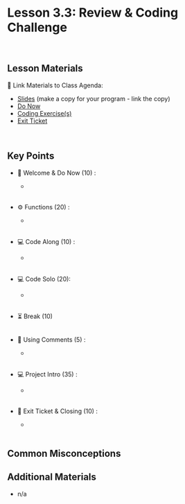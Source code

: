 # Lesson 3.3: Review & Coding Challenge

<br>

## Lesson Materials

📖 Link Materials to Class Agenda:
- [Slides]() (make a copy for your program - link the copy)
- [Do Now]()
- [Coding Exercise(s)]()
- [Exit Ticket]()

<br>

## Key Points

- 👋 Welcome & Do Now (10) :
  - <br><br>
  
- ⚙️ Functions (20) :
  - <br><br>

- 💻 Code Along (10) :
  - <br><br>

- 💻 Code Solo (20):
  - <br><br>

- ⏳ Break (10)<br><br>

- 💬 Using Comments (5) :
  - <br><br>

- 💻 Project Intro (35) :
  - <br><br>

- 👋 Exit Ticket & Closing (10) :
  - <br><br>
  

## Common Misconceptions


## Additional Materials
- n/a
